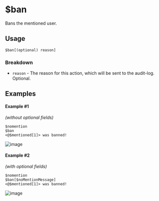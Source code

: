 # $ban
Bans the mentioned user.

## Usage
```
$ban[(optional) reason]
```

### Breakdown
- `reason` - The reason for this action, which will be sent to the audit-log. Optional.

## Examples
#### Example #1
*(without optional fields)*
```
$nomention
$ban
<@$mentioned[1]> was banned!
```
![image](https://user-images.githubusercontent.com/69215413/119858159-32da8480-bee2-11eb-922d-0fb05a5aa7c9.png)

#### Example #2
*(with optional fields)*
```
$nomention
$ban[$noMentionMessage]
<@$mentioned[1]> was banned!
```
![image](https://user-images.githubusercontent.com/69215413/119860514-661e1300-bee4-11eb-965e-e3c7fa78b5ca.png)
